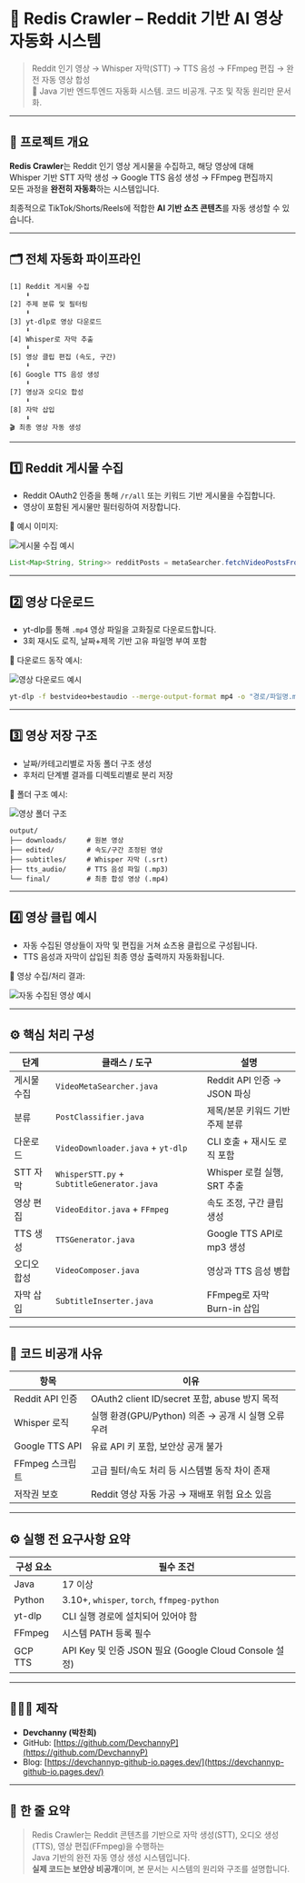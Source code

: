 # 🔴 Redis Crawler – Reddit 기반 AI 영상 자동화 시스템

> Reddit 인기 영상 → Whisper 자막(STT) → TTS 음성 → FFmpeg 편집 → 완전 자동 영상 합성  
> 🎥 Java 기반 엔드투엔드 자동화 시스템. 코드 비공개. 구조 및 작동 원리만 문서화.

---

## 🧠 프로젝트 개요

**Redis Crawler**는 Reddit 인기 영상 게시물을 수집하고, 해당 영상에 대해  
Whisper 기반 STT 자막 생성 → Google TTS 음성 생성 → FFmpeg 편집까지  
모든 과정을 **완전히 자동화**하는 시스템입니다.

최종적으로 TikTok/Shorts/Reels에 적합한 **AI 기반 쇼츠 콘텐츠**를 자동 생성할 수 있습니다.

---

## 🗂️ 전체 자동화 파이프라인

```
[1] Reddit 게시물 수집
    ⬇
[2] 주제 분류 및 필터링
    ⬇
[3] yt-dlp로 영상 다운로드
    ⬇
[4] Whisper로 자막 추출
    ⬇
[5] 영상 클립 편집 (속도, 구간)
    ⬇
[6] Google TTS 음성 생성
    ⬇
[7] 영상과 오디오 합성
    ⬇
[8] 자막 삽입
    ⬇
🎬 최종 영상 자동 생성
```

---

## 1️⃣ Reddit 게시물 수집

- Reddit OAuth2 인증을 통해 `/r/all` 또는 키워드 기반 게시물을 수집합니다.
- 영상이 포함된 게시물만 필터링하여 저장합니다.

📸 예시 이미지:

![게시물 수집 예시](https://raw.githubusercontent.com/DevchannyP/redis-crawler/main/redis-crawler/c1.webp)

```java
List<Map<String, String>> redditPosts = metaSearcher.fetchVideoPostsFromSubreddit("all");
```

---

## 2️⃣ 영상 다운로드

- yt-dlp를 통해 `.mp4` 영상 파일을 고화질로 다운로드합니다.
- 3회 재시도 로직, 날짜+제목 기반 고유 파일명 부여 포함

📸 다운로드 동작 예시:

![영상 다운로드 예시](https://raw.githubusercontent.com/DevchannyP/redis-crawler/main/redis-crawler/c2.webp)

```bash
yt-dlp -f bestvideo+bestaudio --merge-output-format mp4 -o "경로/파일명.mp4" URL
```

---

## 3️⃣ 영상 저장 구조

- 날짜/카테고리별로 자동 폴더 구조 생성
- 후처리 단계별 결과를 디렉토리별로 분리 저장

📸 폴더 구조 예시:

![영상 폴더 구조](https://raw.githubusercontent.com/DevchannyP/redis-crawler/main/redis-crawler/c3.webp)

```
output/
├── downloads/     # 원본 영상
├── edited/        # 속도/구간 조정된 영상
├── subtitles/     # Whisper 자막 (.srt)
├── tts_audio/     # TTS 음성 파일 (.mp3)
└── final/         # 최종 합성 영상 (.mp4)
```

---

## 4️⃣ 영상 클립 예시

- 자동 수집된 영상들이 자막 및 편집을 거쳐 쇼츠용 클립으로 구성됩니다.
- TTS 음성과 자막이 삽입된 최종 영상 출력까지 자동화됩니다.

📸 영상 수집/처리 결과:

![자동 수집된 영상 예시](https://raw.githubusercontent.com/DevchannyP/redis-crawler/main/redis-crawler/c4.webp)

---

## ⚙️ 핵심 처리 구성

| 단계       | 클래스 / 도구                             | 설명                                 |
|------------|--------------------------------------------|--------------------------------------|
| 게시물 수집 | `VideoMetaSearcher.java`                   | Reddit API 인증 → JSON 파싱         |
| 분류       | `PostClassifier.java`                      | 제목/본문 키워드 기반 주제 분류     |
| 다운로드   | `VideoDownloader.java` + `yt-dlp`          | CLI 호출 + 재시도 로직 포함         |
| STT 자막   | `WhisperSTT.py` + `SubtitleGenerator.java` | Whisper 로컬 실행, SRT 추출         |
| 영상 편집  | `VideoEditor.java` + `FFmpeg`              | 속도 조정, 구간 클립 생성           |
| TTS 생성   | `TTSGenerator.java`                        | Google TTS API로 mp3 생성            |
| 오디오 합성| `VideoComposer.java`                       | 영상과 TTS 음성 병합                |
| 자막 삽입  | `SubtitleInserter.java`                    | FFmpeg로 자막 Burn-in 삽입           |

---

## 🔐 코드 비공개 사유

| 항목                 | 이유                                                      |
|----------------------|-----------------------------------------------------------|
| Reddit API 인증      | OAuth2 client ID/secret 포함, abuse 방지 목적             |
| Whisper 로직         | 실행 환경(GPU/Python) 의존 → 공개 시 실행 오류 우려      |
| Google TTS API       | 유료 API 키 포함, 보안상 공개 불가                       |
| FFmpeg 스크립트      | 고급 필터/속도 처리 등 시스템별 동작 차이 존재           |
| 저작권 보호          | Reddit 영상 자동 가공 → 재배포 위험 요소 있음             |

---

## ⚙️ 실행 전 요구사항 요약

| 구성 요소 | 필수 조건                                               |
|-----------|----------------------------------------------------------|
| Java      | 17 이상                                                  |
| Python    | 3.10+, `whisper`, `torch`, `ffmpeg-python`               |
| yt-dlp    | CLI 실행 경로에 설치되어 있어야 함                      |
| FFmpeg    | 시스템 PATH 등록 필수                                   |
| GCP TTS   | API Key 및 인증 JSON 필요 (Google Cloud Console 설정)   |

---

## 🙋🏻‍♂️ 제작

- **Devchanny (박찬희)**  
- GitHub: [https://github.com/DevchannyP](https://github.com/DevchannyP)  
- Blog: [https://devchannyp-github-io.pages.dev/](https://devchannyp-github-io.pages.dev/)

---

## 🧵 한 줄 요약

> Redis Crawler는 Reddit 콘텐츠를 기반으로 자막 생성(STT), 오디오 생성(TTS), 영상 편집(FFmpeg)을 수행하는  
> Java 기반의 완전 자동 영상 생성 시스템입니다.  
> **실제 코드는 보안상 비공개**이며, 본 문서는 시스템의 원리와 구조를 설명합니다.
